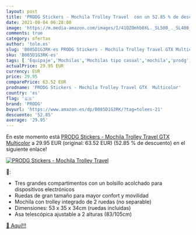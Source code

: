 ```yaml
---
layout: post
title: 'PRODG Stickers - Mochila Trolley Travel  con un 52.85 % de descuento'
date: 2021-08-04 06:28:00
image: 'https://m.media-amazon.com/images/I/41QZOmhb0XL._SL500_._SL400_.jpg'
comments: true
category: ofertas
author: 'tole.es'
slug: 'B085D1G3RK-es PRODG Stickers - Mochila Trolley Travel GTX Multicolor'
sku: 'B085D1G3RK-es'
tags: [ 'Equipaje','Mochilas','Mochilas tipo casual','mochila','prodg', ]
actualPrice: 29.95 EUR
currency: EUR
price: 29.95
comparePrice: 63.52 EUR
prodname: 'PRODG Stickers - Mochila Trolley Travel GTX  Multicolor'
country: 'es'
flag: '🇪🇸'
brand: 'PRODG'
buyurl: 'https://www.amazon.es/dp/B085D1G3RK/?tag=tolees-21'
descuento: '52.85'
average: '29.95'
---
```


En este momento está [PRODG Stickers - Mochila Trolley Travel GTX  Multicolor](https://www.amazon.es/dp/B085D1G3RK/?tag=tolees-21) a 29.95 EUR (original: 63.52 EUR) (52.85 %  de descuento) en el siguiente enlace!

[![PRODG Stickers - Mochila Trolley Travel ](https://m.media-amazon.com/images/I/41QZOmhb0XL._SL500_._SL400_.jpg)](https://www.amazon.es/dp/B085D1G3RK/?tag=tolees-21)

🔎:

- Tres grandes compartimentos con un bolsillo acolchado para dispositivos electrónicos
- Ruedas de gran tamaño para mayor confort y movilidad
- Mochila con trolley integrado de 2 ruedas (no separable)
- Dimensiones: 53 x 35 x 34cm (ruedas incluidas)
- Asa telescópica ajustable a 2 alturas (83/105cm)

[🛒 Aquí!!!](https://www.amazon.es/dp/B085D1G3RK/?tag=tolees-21)
